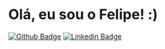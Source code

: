 # Olá, eu sou o Felipe! :)

[![Github Badge](https://img.shields.io/badge/-Github-000?style=flat-square&logo=Github&logoColor=white&link=https://github.com/Marchinner)](https://github.com/Marchinner)
[![Linkedin Badge](https://img.shields.io/badge/-LinkedIn-blue?style=flat-square&logo=Linkedin&logoColor=white&link=https://www.linkedin.com/in/felipeb-freitas)](https://www.linkedin.com/in/felipeb-freitas)
